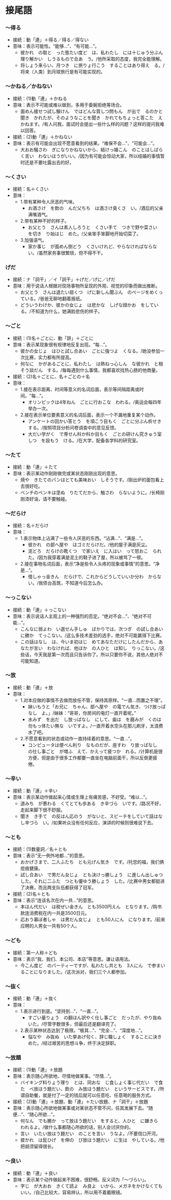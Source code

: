 # 接尾語

### 〜得る

- 接続：動「連」＋得る／得る／得ない
- 意味：表示可能性。“能够...”、“有可能...”。
  - 彼かれ　の取と　った態たい度ど　は、私わたし　には十じゅう分ぶん理り解かい　しうるもので合あ　う。/他所采取的态度，我完全能理解。
  - 将しょう来らい、月つき　に旅りょ行こう　することはあり得え　る。/将来（人类）到月球旅行是有可能实现的。

### 〜かねる／かねない

- 接続：(1)動「連」＋かねる
- 意味：表示不可能或难以做到，多用于委婉拒绝等场合。
  - 面めん接せつ試し験けん　ではどんな質しつ問もん　が出で　るのかと聞き　かれたが、そのようなことを聞き　かれてもちょっと答こた　えかねます。/有人问我，面试时会提出一些什么样的问题？这样的提问我难以回答。
- 接続：(2)動「連」＋かねない
- 意味：表示有可能会出现不愿意看到的结果。“难保不会...”、“可能会...”。
  - 大おお騒さわ　ぎになりかねないから、結けっ婚こん　のことはしばらく言い　わないほうがいい。/因为有可能会惊动大家，所以结婚的事情暂时还是不要吐露出去的好。

### 〜くさい

- 接続：名＋くさい
- 意味：
  - 1.带有某种令人厌恶的气味。
    - お酒さけ　を飲の　んだ父ちち　は酒さけ臭くさ　い。/酒后的父亲满嘴酒气。
  - 2.带有某种不好的样子。
    - お父とう　さんは素人しろうと　くさい手て　つきで野や菜さい　を切き　り始はじ　めた。/父亲笨手笨脚地开始切菜了。
  - 3.加强语气。
    - 家か事じ　が面めん倒どう　くさいけれど、やらなければならない。/虽然家务事很繁琐，但不得不干。

### げだ

- 接続：ナ「詞干」／イ「詞干」＋げだ／げに／げだ
- 意味：用于说话人根据对现场事物所呈现的外观、视觉的印象而做出推断。
  - お父とう　さんは退たい屈くつ　げに新しん聞ぶん　のページをめくっている。/爸爸无聊地翻着报纸。
  - どういうわけか、彼かの女じょ　は悲かな　しげな顔かお　をしている。/不知道为什么，她满脸悲伤的样子。

### 〜ごと

- 接続：(1)名＋ごとに、動「辞」＋ごとに
- 意味：表示某现象很有规律地反复出现。“每...”。
  - 彼かの女じょ　はひと試し合あい　ごとに強つよ　くなる。/她没参加一次比赛，实力都有所提高。
  - 何なに　かがあるごとに、私わたし　は熱ねっ心しん　な彼かれ　と相そう談だん　する。/每每遇到什么事情，我都喜欢找热心肠的他商量。
- 接続：(2)名＋ごとに、名＋ごとの＋名
- 意味：
  - 1.接在表示距离、时间等意义的名词后面，表示等间隔距离或时间。“每...”。
    - オリンピックは4年ねん　ごとに行おこな　われる。/奥运会每四年举办一次。
  - 2.接在表示单位要素意义的名词后面，表示一个不漏地重复某个动作。
    - アンケートの回かい答とう　を項こう目もく　ごとに分ぶん析せき　する。/按照项目分析问卷调查中的意见反馈。
    - 大だい学がく　で専せん科か科か目もく　ごとの研けん究きゅう室しつ　を設もう　ける。/在大学，配备各学科的研究室。

### 〜たて

- 接続：動「連」＋たて
- 意味：表示某动作刚刚做完或某状态刚刚出现的意思。
  - 焼や　きたてのパンはとても美味おい　しそうです。/刚出炉的面包看上去很好吃。
  - ベンチのペンキは塗ぬ　りたてだから、触さわ　らないように。/长椅刚刚漆好油，请不要触碰。

### 〜だらけ

- 接続：名＋だらけ
- 意味：
  - 1.表示物体上沾满了一些令人厌恶的东西。“沾满...”、“满是...”。
    - 彼かれ　の部へ屋や　はゴミだらけだ。/他的屋子满是灰尘。
    - 泥どろ　だらけの靴くつ　で家いえ　に入はい　って怒おこ　られた。/因为我穿着满是泥土的鞋子进了屋，所以被骂了一顿。
  - 2.接在事物名词后面，表示“净是些令人头疼的现象或事情”的意思。“净是...”。
    - 借しゃっ金きん　だらけで、これからどうしていいか分わ　からない。/我债台高筑，不知道今后怎么办。

### 〜っこない

- 接続：動「連」＋っこない
- 意味：表示说话人主观上的一种强烈的否定。“绝对不会...”、“绝对不可能...”。
  - こんなに弱よわ　い選せん手しゅ　ばかりでは、次つぎ　の試し合あい　に勝か　てっこない。/这么多技术差劲的选手，绝对不可能赢得下比赛。
  - この話はなし　は、今いま初はじ　めてあなただけにしたんだから、あなたが言い　わなければ、他ほか　の人ひと　は知し　りっこない。/这些话，今天我是第一次而且只告诉你了。所以只要你不说，其他人绝对不可能知道。

### 〜放

- 接続：動「連」＋放
- 意味：
  - 1.对本应做的事情不去做而放任不管，保持其原样。“一直...而置之不理”。
    - 妹いもうと「お兄に　ちゃん、部へ屋や　の電でん気き、つけ放っぱなし　よ。」/妹妹：“哥哥，你房间的电灯一直开着呢。”
    - 水みず　を出だ　し放っぱなし　にして、歯は　を磨みが　くのは勿もっ体たい無な　いですよ。/一直开着水空头在那儿刷牙，太浪费水了吧。
  - 2.不愿意看到的状态或动作一直持续着的意思。“一直...”。
    - コンピュータは便べん利り　なものだが、座すわ　り放っぱなし　の仕し事ごと　が増ふ　えて、かえって疲つか　れる。/计算机是很方便，但是由于很多工作都要一直坐在电脑前面干，所以反倒更疲倦。

### 〜辛い

- 接続：動「連」＋辛い
- 意味：表示某动作做起来心情或生理上有痛苦感，不好受。“难以...”。
  - 道みち　が悪わる　くてとても歩ある　き辛づら　いです。/路况不好，走起来脚下很不舒服。
  - 聞き　き手て　の反はん応のう　がないと、スピーチをしていて話はな　し辛づら　い。/如果听众没有任何反应，演讲的时候则很难说下去。

### 〜とも

- 接続：(1)数量詞／名＋とも
- 意味：表示“无一例外地都...”的意思。
  - おかげさまで、二人ふたち　とも元げん気き　です。/托您的福，我们俩痘痕健康。
  - 試し合あい　で男だん女じょ　とも決けっ勝しょう　に進しん出しゅつ　した。それに二ふた　つとも優ゆう勝しょう　した。/比赛中男女都挺进了决赛，而且两支队伍都获得了冠军。
- 接続：(2)名＋とも
- 意味：表示“连该名次在内一共...”的意思。
  - 本ほん代だい　は税ぜい金きん　とも3500円えん　となります。/购书款连消费税在内一共是3500日元。
  - 応おう募ぼ者しゃ　は男だん女じょ　とも50人にん　になります。/前来应聘的人男女一共有50个人。

### 〜ども

- 接続：第一人称＋ども
- 意味：表示“我、我们、本公司、本店”等意思。谦让语用法。
  - 今こん度ど　のパーティーですが、私わたし共とも　3人にん　で参まい　ることになりました。/这次派对，我们三个人都参加。

### 〜抜く

- 接続：動「連」＋抜く
- 意味：
  - 1.表示进行到底。“坚持到...”、“一直...”。
    - すごい量りょう　の翻ほん訳やく仕し事ごと　だったが、やり抜ぬ　いた。/尽管字数很多，但最后还是翻译完了。
  - 2.表示某种状态达到了极限。“极其...”、“完全...”、“深度地...”。
    - 悩なや　み抜ぬ　いた挙あげ句く、辞じ職しょく　することに決き　めた。/经过艰苦的思想斗争，终于决定辞职。

### 〜放題

- 接続：(1)動「連」＋放題
- 意味：表示随心所欲地、尽情地做某事。“尽情...”。
  - バイキング料りょう理り　とは、同おな　じ食しょく事じ代だい　で食た　べ放ほう題だい、飲の　み放ほう題だい　というサービスです。/所谓自助餐，就是付了一定的钱后就可以任意吃、任意喝的服务方式。
- 接続：(2)動「連」＋放題、動「連」＋たい放題、ナ「詞干」＋放題
- 意味：表示随心所欲地做某事或对某状态不管不问，任其发展下去。“随便...”、“随心所欲...”。
  - 何なん　でも勝か　って放ほう題だい　をすると、人ひと　に嫌きら　われるよ。/做什么事都随心所欲的话，别人会讨厌你的。
  - 言い　いたい放ほう題だい　のことを言い　うなよ。/不要信口开河。
  - 彼かれ　は髭ひげ　を伸の　び放ほう題だい　に生は　やしている。/他把胡须留得很长。

### 〜良い

- 接続：動「連」＋良い
- 意味：表示某个动作做起来不困难，很舒畅。反义词为「〜づらい」。
  - 字じ　が大おお　きくて読よ　み良よ　いから、メガネをかけなくてもいい。/自己比较大，容易辨认，所以用不着戴眼镜。
